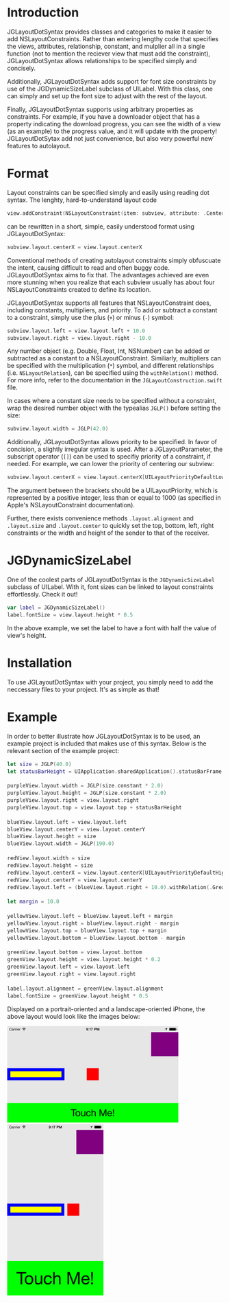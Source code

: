 Introduction
=================

JGLayoutDotSyntax provides classes and categories to make it easier to add NSLayoutConstraints. Rather than entering lengthy code that specifies the views, attributes, relationship, constant, and mulplier all in a single function (not to mention the reciever view that must add the constraint), JGLayoutDotSyntax allows relationships to be specified simply and concisely.

Additionally, JGLayoutDotSyntax adds support for font size constraints by use of the JGDynamicSizeLabel subclass of UILabel. With this class, one can simply and set up the font size to adjust with the rest of the layout.

Finally, JGLayoutDotSyntax supports using arbitrary properties as constraints. For example, if you have a downloader object that has a property indicating the download progress, you can see the width of a view (as an example) to the progress value, and it will update with the property! JGLayoutDotSytax add not just convenience, but also very powerful new` features to autolayout.

Format
=================

Layout constraints can be specified simply and easily using reading dot syntax. The lenghty, hard-to-understand layout code

```swift
view.addConstraint(NSLayoutConstraint(item: subview, attribute: .CenterX, relatedBy: .Equal, toItem: self, attribute: .CenterX, multiplier: 1.0, constant: 0.0))
```

can be rewritten in a short, simple, easily understood format using JGLayoutDotSyntax:

```swift
subview.layout.centerX = view.layout.centerX
```


Conventional methods of creating autolayout constraints simply obfuscuate the intent, causing difficult to read and often buggy code. JGLayoutDotSyntax aims to fix that. The advantages achieved are even more stunning when you realize that each subview usually has about four NSLayoutConstraints created to define its location.

JGLayoutDotSyntax supports all features that NSLayoutConstraint does, including constants, multipliers, and priority. To add or subtract a constant to a constraint, simply use the plus (`+`) or minus (`-`) symbol:

```swift
subview.layout.left = view.layout.left + 10.0
subview.layout.right = view.layout.right - 10.0
```

Any number object (e.g. Double, Float, Int, NSNumber) can be added or subtracted as a constant to a NSLayoutConstraint. Similiarly, multipliers can be specified with the multiplication (`*`) symbol, and different relationships (i.e. `NSLayoutRelation`), can be specified using the `withRelation()` method. For more info, refer to the documentation in the `JGLayoutConstruction.swift` file.

In cases where a constant size needs to be specified without a constraint, wrap the desired number object with the typealias `JGLP()` before setting the size:

```swift
subview.layout.width = JGLP(42.0)
```

Additionally, JGLayoutDotSyntax allows priority to be specified. In favor of concision, a slightly irregular syntax is used. After a JGLayoutParameter, the subscript operator (`[]`) can be used to specifiy priority of a constraint, if needed. For example, we can lower the priority of centering our subview:

```swift
subview.layout.centerX = view.layout.centerX[UILayoutPriorityDefaultLow]
```

The argument between the brackets should be a UILayoutPriority, which is represented by a positive integer, less than or equal to 1000 (as specified in Apple's NSLayoutConstraint documentation).

Further, there exists convenience methods `.layout.alignment` and `.layout.size` and `.layout.center` to quickly set the top, bottom, left, right constraints or the width and height of the sender to that of the receiver.

JGDynamicSizeLabel
=================

One of the coolest parts of JGLayoutDotSyntax is the `JGDynamicSizeLabel` subclass of UILabel. With it, font sizes can be linked to layout constraints effortlessly. Check it out!

```swift
var label = JGDynamicSizeLabel()
label.fontSize = view.layout.height * 0.5
```

In the above example, we set the label to have a font with half the value of view's height.

Installation
=================

To use JGLayoutDotSyntax with your project, you simply need to add the neccessary files to your project. It's as simple as that!

Example
=================

In order to better illustrate how JGLayoutDotSyntax is to be used, an example project is included that makes use of this syntax. Below is the relevant section of the example project:

```swift
let size = JGLP(40.0)
let statusBarHeight = UIApplication.sharedApplication().statusBarFrame.size.height

purpleView.layout.width = JGLP(size.constant * 2.0)
purpleView.layout.height = JGLP(size.constant * 2.0)
purpleView.layout.right = view.layout.right
purpleView.layout.top = view.layout.top + statusBarHeight

blueView.layout.left = view.layout.left
blueView.layout.centerY = view.layout.centerY
blueView.layout.height = size
blueView.layout.width = JGLP(190.0)

redView.layout.width = size
redView.layout.height = size
redView.layout.centerX = view.layout.centerX[UILayoutPriorityDefaultHigh]
redView.layout.centerY = view.layout.centerY
redView.layout.left = (blueView.layout.right + 10.0).withRelation(.GreaterThanOrEqual)

let margin = 10.0

yellowView.layout.left = blueView.layout.left + margin
yellowView.layout.right = blueView.layout.right - margin
yellowView.layout.top = blueView.layout.top + margin
yellowView.layout.bottom = blueView.layout.bottom - margin

greenView.layout.bottom = view.layout.bottom
greenView.layout.height = view.layout.height * 0.2
greenView.layout.left = view.layout.left
greenView.layout.right = view.layout.right

label.layout.alignment = greenView.layout.alignment
label.fontSize = greenView.layout.height * 0.5
```

Displayed on a portrait-oriented and a landscape-oriented iPhone, the above layout would look like the images below:

![](https://github.com/JadenGeller/JGLayoutDotSyntax/blob/master/example_layout_portrait.png?raw=true)    
![](https://github.com/JadenGeller/JGLayoutDotSyntax/blob/master/example_layout_landscape.png?raw=true)
